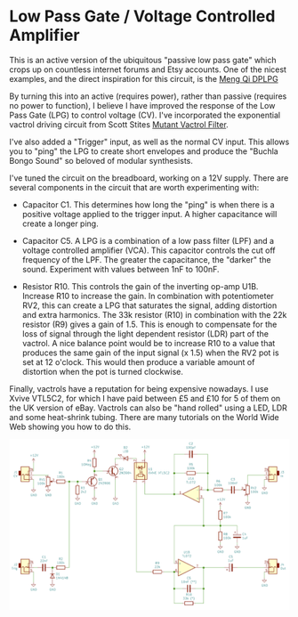 Low Pass Gate / Voltage Controlled Amplifier
============================================

This is an active version of the ubiquitous "passive low pass gate" which crops
up on countless internet forums and Etsy accounts.  One of the nicest examples,
and the direct inspiration for this circuit, is the
[Meng Qi DPLPG](https://www.mengqimusic.com/dplpg)

By turning this into an active (requires power), rather than passive (requires
no power to function), I believe I have improved the response of the Low Pass
Gate (LPG) to control voltage (CV).  I've incorporated the exponential vactrol
driving circuit from Scott Stites
[Mutant Vactrol Filter](http://www.birthofasynth.com/Scott_Stites/Pages/mutant_main.html).

I've also added a "Trigger" input, as well as the normal CV input.  This allows
you to "ping" the LPG to create short envelopes and produce the "Buchla Bongo
Sound" so beloved of modular synthesists.

I've tuned the circuit on the breadboard, working on a 12V supply.  There are
several components in the circuit that are worth experimenting with:

* Capacitor C1.  This determines how long the "ping" is when there is a positive
voltage applied to the trigger input.  A higher capacitance will create a longer
ping.

* Capacitor C5.  A LPG is a combination of a low pass filter (LPF) and a voltage
controlled amplifier (VCA).  This capacitor controls the cut off frequency of
the LPF.  The greater the capacitance, the "darker" the sound.  Experiment with
values between 1nF to 100nF.

* Resistor R10.  This controls the gain of the inverting op-amp U1B.  Increase
R10 to increase the gain.  In combination with potentiometer RV2, this can
create a LPG that saturates the signal, adding distortion and extra harmonics.
The 33k resistor (R10) in combination with the 22k resistor (R9) gives a gain of
1.5.  This is enough to compensate for the loss of signal through the light
dependent resistor (LDR) part of the vactrol.
A nice balance point would be to increase R10 to a value that produces the same
gain of the input signal (x 1.5) when the RV2 pot is set at 12 o'clock.  This
would then produce a variable amount of distortion when the pot is turned
clockwise.

Finally, vactrols have a reputation for being expensive nowadays.  I use Xvive
VTL5C2, for which I have paid between £5 and £10 for 5 of them on the UK version
of eBay.  Vactrols can also be "hand rolled" using a LED, LDR and some
heat-shrink tubing.  There are many tutorials on the World Wide Web showing you
how to do this.

![LPG Circuit](./LPG_VCA.png)

